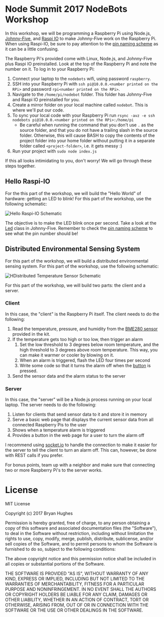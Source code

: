 # Node Summit 2017 NodeBots Workshop

In this workshop, we will be programming a Raspberry Pi using Node.js, [Johnny-Five](http://johnny-five.io/), and [Raspi IO](https://github.com/nebrius/raspi-io) to make Johnny-Five work on the Raspberry Pi. When using Raspi-IO, be sure to pay attention to the [pin naming scheme](https://github.com/nebrius/raspi-io/wiki/Pin-Information) as it can be a little confusing.

The Raspberry Pi's provided come with Linux, Node.js, and Johnny-Five plus Raspi IO preinstalled. Look at the top of the Raspberry Pi and note the number on it. To log in to your Raspberry Pi:

1. Connect your laptop to the `nodebots` wifi, using password `raspberry`.
1. SSH into your Raspberry Pi with `ssh pi@10.0.0.<number printed on the RPi>` and password `rpi<number printed on the RPi>`.
1. Navigate to the `/home/pi/nodebot` folder. This folder has Johnny-Five and Raspi IO preinstalled for you.
1. Create a mirror folder on your local machine called `nodebot`. This is where we'll put our code.
1. To sync your local code with your Raspberry Pi run `rsync -avz -e ssh nodebots pi@10.0.0.<number printed on the RPi>:/home/pi`
    - Be careful when running the command that you don't use `.` as the source folder, and that you do not have a trailing slash in the source folder. Otherwise, this will cause BASH to copy the contents of the project folder into your home folder without putting it in a separate folder called `<project-folder>`, i.e. it gets messy :)
1. Run your project with `sudo node index.js`

If this all looks intimidating to you, don't worry! We will go through these steps together.

## Hello Raspi-IO

For the this part of the workshop, we will build the "Hello World" of hardware: getting an LED to blink! For this part of the workshop, use the following schematic:

![Hello Raspi-IO Schematic](https://nebrius.github.io/static/node-summit-2017-workshop-1.png)

The objective is to make the LED blink once per second. Take a look at the [Led](http://johnny-five.io/api/led/) class in Johnny-Five. Remember to check the [pin naming scheme](https://github.com/nebrius/raspi-io/wiki/Pin-Information) to see what the pin number should be!

## Distributed Environmental Sensing System

For this part of the workshop, we will build a distributed environmental sensing system. For this part of the workshop, use the following schematic:

![HDistributed Temperature Sensor Schematic](https://nebrius.github.io/static/node-summit-2017-workshop-2.png)

For this part of the workshop, we will build two parts: the client and a server.

### Client

In this case, the "client" is the Raspberry Pi itself. The client needs to do the following:

1. Read the temperature, pressure, and humidity from the [BME280 sensor](http://johnny-five.io/examples/multi-BME280/) provided in the kit.
2. If the temperature gets too high or too low, then trigger an alarm
    1. Set the low threshold to 3 degrees below room temperature, and the high threshold to 3 degrees above room temperature. This way, you can make it warmer or cooler by blowing on it.
    1. When an alarm is triggered, flash the LED four times per second
    1. Write some code so that it turns the alarm off when the [button](http://johnny-five.io/api/button/) is pressed.
3. Send the sensor data and the alarm status to the server

### Server

In this case, the "server" will be a Node.js process running on your local laptop. The server needs to do the following:

1. Listen for clients that send sensor data to it and store it in memory
1. Serve a basic web page that displays the current sensor data from all connected Raspberry Pis to the user
1. Shows when a temperature alarm is triggered
1. Provides a button in the web page for a user to turn the alarm off

I recommend using [socket.io](https://socket.io/) to handle the connection to make it easier for the server to tell the client to turn an alarm off. This can, however, be done with REST calls if you prefer.

For bonus points, team up with a neighbor and make sure that connecting two or more Raspberry Pi's to the server works.

# License

MIT License

Copyright (c) 2017 Bryan Hughes

Permission is hereby granted, free of charge, to any person obtaining a copy
of this software and associated documentation files (the "Software"), to deal
in the Software without restriction, including without limitation the rights
to use, copy, modify, merge, publish, distribute, sublicense, and/or sell
copies of the Software, and to permit persons to whom the Software is
furnished to do so, subject to the following conditions:

The above copyright notice and this permission notice shall be included in all
copies or substantial portions of the Software.

THE SOFTWARE IS PROVIDED "AS IS", WITHOUT WARRANTY OF ANY KIND, EXPRESS OR
IMPLIED, INCLUDING BUT NOT LIMITED TO THE WARRANTIES OF MERCHANTABILITY,
FITNESS FOR A PARTICULAR PURPOSE AND NONINFRINGEMENT. IN NO EVENT SHALL THE
AUTHORS OR COPYRIGHT HOLDERS BE LIABLE FOR ANY CLAIM, DAMAGES OR OTHER
LIABILITY, WHETHER IN AN ACTION OF CONTRACT, TORT OR OTHERWISE, ARISING FROM,
OUT OF OR IN CONNECTION WITH THE SOFTWARE OR THE USE OR OTHER DEALINGS IN THE
SOFTWARE.
